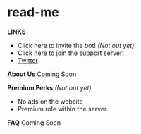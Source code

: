 # read-me

**LINKS**
- Click here to invite the bot! _(Not out yet)_
- Click [here](https://discord.gg/bCPqyR9Yqz) to join the support server!
- [Twitter](https://twitter.com/CytoDiscord)

**About Us**
Coming Soon

**Premium Perks** _(Not out yet)_
- No ads on the website
- Premium role within the server.

**FAQ**
Coming Soon
